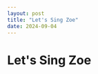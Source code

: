 ```yaml
---
layout: post
title: "Let's Sing Zoe"
date: 2024-09-04
---
```



# Let's Sing Zoe

<style>
  #video-container {
    display: flex;
    justify-content: center;
    align-items: center;
    min-height: 80vh; /* Ensures it takes up space before the footer */
    margin-bottom: 20px; /* Adds space below the video */
    z-index: 1; /* Ensures video does not overlap */
  }
</style>

<div id="video-container">
    <script src="https://player.vimeo.com/api/player.js"></script>
    <script>
    document.addEventListener("DOMContentLoaded", function() {
    var videoIDs = [
        "287009749", // ABC
        "287353131", // Open shut them
        "287009913", // Baba black ship
        //"287352861", // Old Macdonald
        "287012695", // Kookaburra
        "287011508", // Heads and shoulder
        "287011293", // If you happy you know it
        "287353768", // Twikle little star
        "287010560", // 5 little duck
        //"287010859", // G'day
        //"287010728", // Little green frog
        //"287010317", // Children of dreaming
        //"287009595", // One two three four five
        //"287009412", // Wheel on bus karaoke
        //"287009236", // Twinkle karaoke
        //"287008692", // Rock a bye baby kara
        //"287008561",  // Open shut them kara
        "287362325", // Native animal
        "287353905", // Wheel on the bus
        "287353269", // Rock a bye baby
        "287012197", // Incey Wincey Spider
        "287007315", // Inanay
        //"287363391" // Row your boat Karaoke
    ];

        var currentVideoIndex = 0;

        // Create and append the iframe to the container
        var iframe = document.createElement('iframe');
        iframe.width = "640";
        iframe.height = "360";
        iframe.frameBorder = "0";
        iframe.allow = "autoplay; fullscreen";
        iframe.allowFullscreen = true;
        iframe.src = "https://player.vimeo.com/video/" + videoIDs[currentVideoIndex];
        document.getElementById('video-container').appendChild(iframe);

        var player = new Vimeo.Player(iframe);

        function playNextVideo() {
            currentVideoIndex++;
            if (currentVideoIndex < videoIDs.length) {
                player.loadVideo(videoIDs[currentVideoIndex]).then(function() {
                    player.play();
                }).catch(function(error) {
                    console.error('Error loading video:', error);
                });
            } else {
                console.log('All videos have been played.');
            }
        }

        player.on('ended', function() {
            playNextVideo();
        });

        // Start playing the first video
        player.play();
    });
    </script>
</div>

<footer>
    From dad with love.
</footer>

